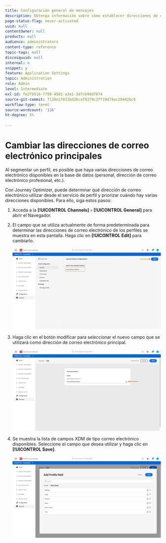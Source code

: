 ```yaml
---
title: Configuración general de mensajes
description: Obtenga información sobre cómo establecer direcciones de correo electrónico
page-status-flag: never-activated
uuid: null
contentOwner: null
products: null
audience: administrators
content-type: reference
topic-tags: null
discoiquuid: null
internal: n
snippet: y
feature: Application Settings
topic: Administration
role: Admin
level: Intermediate
exl-id: fe2f6516-7790-4501-a3a1-3d7cb94d7874
source-git-commit: 7138e1f031bd26caf9379c3ff19d79ac29442bc6
workflow-type: tm+mt
source-wordcount: '116'
ht-degree: 5%

---
```


# Cambiar las direcciones de correo electrónico principales

Al segmentar un perfil, es posible que haya varias direcciones de correo electrónico disponibles en la base de datos (personal, dirección de correo electrónico profesional, etc.).

Con Journey Optimizer, puede determinar qué dirección de correo electrónico utilizar desde el servicio de perfil y priorizar cuándo hay varias direcciones disponibles. Para ello, siga estos pasos:

1. Acceda a la  **[!UICONTROL Channels]** `>` **[!UICONTROL General]** para abrir el Navegador.
1. El campo que se utiliza actualmente de forma predeterminada para determinar las direcciones de correo electrónico de los perfiles se muestra en esta pantalla. Haga clic en **[!UICONTROL Edit]** para cambiarlo.

   ![](../assets/primary-address.png)

1. Haga clic en el botón modificar para seleccionar el nuevo campo que se utilizará como dirección de correo electrónico principal.

   ![](../assets/primary-address-edit.png)

1. Se muestra la lista de campos XDM de tipo correo electrónico disponibles. Seleccione el campo que desea utilizar y haga clic en **[!UICONTROL Save]**.

   ![](../assets/primary-address-field.png)

<!--1. You can also select an additional field to use as secondary email address. This allows you to determine which field to use if the primary field is empty for a profile. >> will be done later on-->

